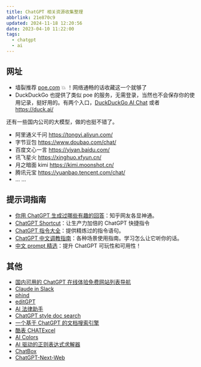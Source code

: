 ```yaml
---
title: ChatGPT 相关资源收集整理
abbrlink: 21e870c9
updated: 2024-11-18 12:20:56
date: 2023-04-10 11:22:00
tags:
  - chatgpt
  - ai
---
```


## 网址

- 墙裂推荐 [poe.com](https://poe.com) 💥 ！网络通畅的话收藏这一个就够了
- DuckDuckGo 也提供了类似 poe 的服务，无需登录，当然也不会保存你的使用记录，挺好用的。有两个入口，[DuckDuckGo AI Chat](https://duckduckgo.com/?q=DuckDuckGo&ia=chat) 或者 <https://duck.ai/>

还有一些国内公司的大模型，做的也挺不错了。

- 阿里通义千问 <https://tongyi.aliyun.com/>
- 字节豆包 <https://www.doubao.com/chat/>
- 百度文心一言 <https://yiyan.baidu.com/>
- 讯飞星火 <https://xinghuo.xfyun.cn/>
- 月之暗面 kimi <https://kimi.moonshot.cn/>
- 腾讯元宝 <https://yuanbao.tencent.com/chat/>
- … …

## 提示词指南

- [你用 ChatGPT 生成过哪些有趣的回答](https://www.zhihu.com/question/570430650)：知乎网友各显神通。
- [ChatGPT Shortcut](https://www.aishort.top/)：让生产力加倍的 ChatGPT 快捷指令
- [ChatGPT 指令大全](https://www.explainthis.io/zh-hans/chatgpt)：提供精炼过的指令语句。
- [ChatGPT 中文调教指南](https://github.com/PlexPt/awesome-chatgpt-prompts-zh)：各种场景使用指南。学习怎么让它听你的话。
- [中文 prompt 精选](https://github.com/yzfly/wonderful-prompts)：提升 ChatGPT 可玩性和可用性！

## 其他

- [国内可用的 ChatGPT 在线体验免费网站列表导航](https://lzw.me/x/chatgpt-sites/)
- [Claude in Slack](https://www.anthropic.com/index/claude-now-in-slack)
- [phind](https://www.phind.com/)
- [editGPT](https://www.editgpt.app/)
- [AI 法律助手](https://github.com/lvwzhen/law-cn-ai)
- [ChatGPT style doc search](https://github.com/supabase-community/nextjs-openai-doc-search)
- [一个基于 ChatGPT 的文档搜索引擎](https://github.com/gorse-io/midsearch)
- [酷表 CHATExcel](https://chatexcel.com)
- [AI Colors](https://aicolors.co/)
- [AI 驱动的正则表达式求解器](https://regex.ai/)
- [ChatBox](https://github.com/Bin-Huang/chatbox/releases)
- [ChatGPT-Next-Web](https://github.com/Yidadaa/ChatGPT-Next-Web/blob/main/README_CN.md)
